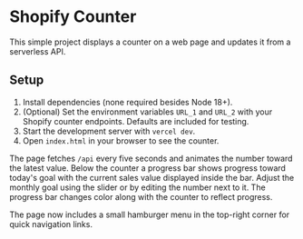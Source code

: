 # Shopify Counter

This simple project displays a counter on a web page and updates it from a serverless API.

## Setup

1. Install dependencies (none required besides Node 18+).
2. (Optional) Set the environment variables `URL_1` and `URL_2` with your Shopify counter endpoints.
   Defaults are included for testing.
3. Start the development server with `vercel dev`.
4. Open `index.html` in your browser to see the counter.

The page fetches `/api` every five seconds and animates the number toward the latest value.
Below the counter a progress bar shows progress toward today's goal with the current
sales value displayed inside the bar. Adjust the monthly goal using the slider or by
editing the number next to it. The progress bar changes color along with the counter to reflect progress.

The page now includes a small hamburger menu in the top-right corner for quick navigation links.
